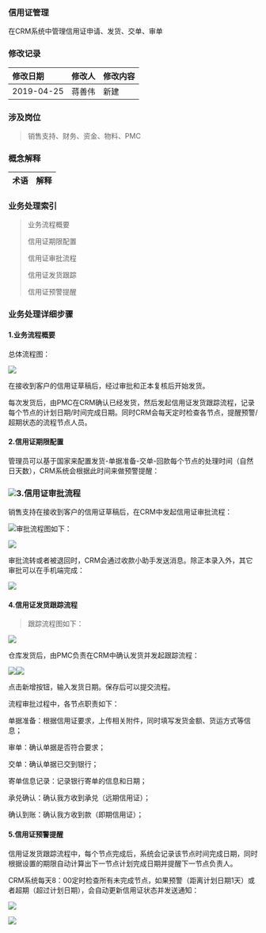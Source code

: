 ### 信用证管理

在CRM系统中管理信用证申请、发货、交单、审单

### 修改记录

| 修改日期 | 修改人 | 修改内容 |
| :--- | :--- | :--- |
| 2019-04-25 | 蒋善伟 | 新建 |

### 涉及岗位

> 销售支持、财务、资金、物料、PMC

### 概念解释

| 术语 | 解释 |
| :--- | :--- |


### 业务处理索引

> 业务流程概要
>
> 信用证期限配置
>
> 信用证审批流程
>
> 信用证发货跟踪
>
> 信用证预警提醒

### 业务处理详细步骤

#### 1.业务流程概要

总体流程图：

![](/assets/xyzgzlczt)

在接收到客户的信用证草稿后，经过审批和正本复核后开始发货。

每次发货后，由PMC在CRM确认已经发货，然后发起信用证发货跟踪流程，记录每个节点的计划日期/时间完成日期。同时CRM会每天定时检查各节点，提醒预警/超期状态的流程节点人员。

#### 2.信用证期限配置

管理员可以基于国家来配置发货-单据准备-交单-回款每个节点的处理时间（自然日天数），CRM系统会根据此时间来做预警提醒：

### ![](/assets/yxzqxpz)3.信用证审批流程

销售支持在接收到客户的信用证草稿后，在CRM中发起信用证审批流程：

![](/assets/xjxyzsp)审批流程图如下：

![](/assets/xyzsplcxxxx)

审批流转或者被退回时，CRM会通过收款小助手发送消息。除正本录入外，其它审批可以在手机端完成：

![](/assets/import.pngxyzsptz)

#### 4.信用证发货跟踪流程

> 跟踪流程图如下：

![](/assets/xyzfhgzlctx)

仓库发货后，由PMC负责在CRM中确认发货并发起跟踪流程：

![](/assets/xyzfhgzlb)![](/assets/pmcqrfh)

点击新增按钮，输入发货日期。保存后可以提交流程。

流程审批过程中，各节点职责如下：

单据准备：根据信用证要求，上传相关附件，同时填写发货金额、货运方式等信息；

审单：确认单据是否符合要求；

交单：确认单据已交到银行；

寄单信息记录：记录银行寄单的信息和日期；

承兑确认：确认我方收到承兑（远期信用证）；

确认到账：确认我方收到款（即期信用证）；

#### 5.信用证预警提醒

信用证发货跟踪流程中，每个节点完成后，系统会记录该节点时间完成日期，同时根据设置的期限自动计算出下一节点计划完成日期并提醒下一节点负责人。

CRM系统每天8：00定时检查所有未完成节点，如果预警（距离计划日期1天）或者超期（超过计划日期），会自动更新信用证状态并发送通知：

![](/assets/xyzyqcqtxtz)

![](/assets/xyzgzlb)

